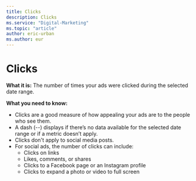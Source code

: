 ```yaml
---
title: Clicks
description: Clicks
ms.service: "Digital-Marketing"
ms.topic: "article"
author: eric-urban
ms.author: eur
---
```


# Clicks

**What it is:**  The number of times your ads were clicked during the selected date range.

**What you need to know:**
- Clicks are a good measure of how appealing your ads are to the people who see them.
- A dash (--) displays if there’s no data available for the selected date range or if a metric doesn’t apply.
- Clicks don't apply to social media posts.
- For social ads, the number of clicks can include:
   - Clicks on links
   - Likes, comments, or shares
   - Clicks to a Facebook page or an Instagram profile
   - Clicks to expand a photo or video to full screen


